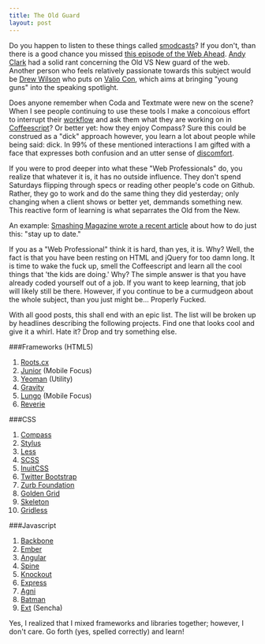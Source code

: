 ```yaml
---
title: The Old Guard
layout: post
---
```


Do you happen to listen to these things called [smodcasts][1]? If you don't,
than there is a good chance you missed [this episode of the Web Ahead][2].
[Andy Clark][3] had a solid rant concerning the Old VS New guard of the web.
Another person who feels relatively passionate towards this subject would be
[Drew Wilson][4] who puts on [Valio Con][5], which aims at bringing "young guns"
into the speaking spotlight.

Does anyone remember when Coda and Textmate were new on the scene? When I see
people continuing to use these tools I make a concoious effort to interrupt their
[workflow][7] and ask them what they are working on in [Coffeescript][6]? Or
better yet: how they enjoy Compass? Sure this could be construed as a "dick"
approach however, you learn a lot about people while being said: dick. In 99%
of these mentioned interactions I am gifted with a face that expresses both
confusion and an utter sense of [discomfort][8].

If you were to prod deeper into what these "Web Professionals" do, you realize
that whatever it is, it has no outside influence. They don't spend Saturdays
flipping through specs or reading other people's code on Github. Rather, they
go to work and do the same thing they did yesterday; only changing when a client
shows or better yet, demmands something new. This reactive form of learning
is what separrates the Old from the New.

An example: [Smashing Magazine wrote a recent article][9] about how to do just
this: "stay up to date."

If you as a "Web Professional" think it is hard, than
yes, it is. Why? Well, the fact is that you have been resting on HTML and jQuery
for too damn long. It is time to wake the fuck up, smell the Coffeescript and
learn all the cool things that 'the kids are doing.' Why? The simple answer is
that you have already coded yourself out of a job. If you want to keep learning,
that job will likely still be there. However, if you continue to be a curmudgeon
about the whole subject, than you just might be... Properly Fucked.

With all good posts, this shall end with an epic list. The list will be broken
up by headlines describing the following projects. Find one that looks cool and
give it a whirl. Hate it? Drop and try something else.

###Frameworks (HTML5)

1. [Roots.cx][10]
1. [Junior][11] (Mobile Focus)
1. [Yeoman][12] (Utility)
1. [Gravity][18]
1. [Lungo][13] (Mobile Focus)
1. [Reverie][14]

###CSS

1. [Compass][32]
1. [Stylus][15]
1. [Less][16]
1. [SCSS][17]
1. [InuitCSS][19]
1. [Twitter Bootstrap][20]
1. [Zurb Foundation][21]
1. [Golden Grid][22]
1. [Skeleton][23]
1. [Gridless][24]

###Javascript

1. [Backbone][25]
1. [Ember][26]
1. [Angular][27]
1. [Spine][28]
1. [Knockout][29]
1. [Express][30]
1. [Agni][31]
1. [Batman][33]
1. [Ext][34] (Sencha)

Yes, I realized that I mixed frameworks and libraries together; however, I don't
care. Go forth (yes, spelled correctly) and learn!

[1]: https://en.wikipedia.org/wiki/Podcast
[2]: http://5by5.tv/webahead/45
[3]: https://twitter.com/Malarkey
[4]: http://www.drewwilson.com/
[5]: http://valiocon.com/
[6]: http://coffeescript.org/
[7]: https://gimmebar.com/view/50730705aac422613b000001/big
[8]: https://gimmebar.com/view/50368ee329ca154c66000002/big
[9]: http://www.smashingmagazine.com/2012/12/22/talks-to-help-you-become-a-better-front-end-engineer-in-2013/
[10]: http://roots.cx/
[11]: http://justspamjustin.github.com/junior/#home
[12]: http://yeoman.io/
[13]: http://lungo.tapquo.com/
[14]: http://themefortress.com/reverie/
[15]: http://learnboost.github.com/stylus/
[16]: http://lesscss.org/
[17]: http://sass-lang.com/
[18]: http://gravityframework.com/
[19]: http://inuitcss.com/
[20]: http://twitter.github.com/bootstrap/
[21]: http://foundation.zurb.com/
[22]: http://goldengridsystem.com/
[23]: http://www.getskeleton.com/
[24]: http://thatcoolguy.github.com/gridless-boilerplate/
[25]: http://backbonejs.org/
[26]: http://emberjs.com/
[27]: http://angularjs.org/
[28]: http://spinejs.com/
[29]: http://knockoutjs.com/
[30]: http://expressjs.com/
[31]: http://lortabac.github.com/agni/
[32]: http://compass-style.org/
[33]: http://batmanjs.org/
[34]: http://www.sencha.com/
